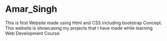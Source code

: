 # Amar_Singh
This is first Website made using Html and CSS including bootstrap Concept. This website is showcasing my projects that I have made while learning Web Development Course.

